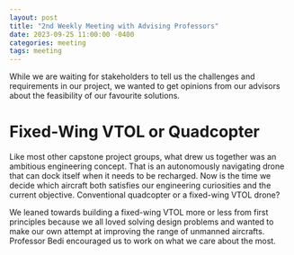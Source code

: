 ```yaml
---
layout: post
title: "2nd Weekly Meeting with Advising Professors"
date: 2023-09-25 11:00:00 -0400
categories: meeting
tags: meeting
---
```


While we are waiting for stakeholders to tell us the challenges and requirements in our project, we wanted to get opinions from our advisors about the feasibility of our favourite solutions.

# Fixed-Wing VTOL or Quadcopter

Like most other capstone project groups, what drew us together was an ambitious engineering concept.
That is an autonomously navigating drone that can dock itself when it needs to be recharged.
Now is the time we decide which aircraft both satisfies our engineering curiosities and the current objective.
Conventional quadcopter or a fixed-wing VTOL drone?

We leaned towards building a fixed-wing VTOL more or less from first principles because we all loved solving design problems and wanted to make our own attempt at improving the range of unmanned aircrafts.
Professor Bedi encouraged us to work on what we care about the most.
